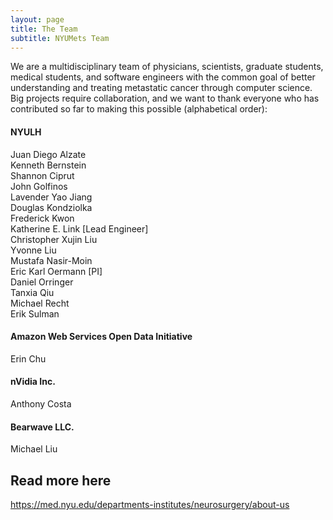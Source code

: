 ```yaml
---
layout: page
title: The Team
subtitle: NYUMets Team
---
```


We are a multidisciplinary team of physicians, scientists, graduate students, medical students, and software engineers with the common goal of better understanding and treating metastatic cancer through computer science. Big projects require collaboration, and we want to thank everyone who has contributed so far
to making this possible (alphabetical order):

#### NYULH
Juan Diego Alzate \
Kenneth Bernstein \
Shannon Ciprut \
John Golfinos \
Lavender Yao Jiang \
Douglas Kondziolka \
Frederick Kwon \
Katherine E. Link [Lead Engineer] \
Christopher Xujin Liu \
Yvonne Liu \
Mustafa Nasir-Moin \
Eric Karl Oermann [PI] \
Daniel Orringer \
Tanxia Qiu \
Michael Recht \
Erik Sulman

#### Amazon Web Services Open Data Initiative
Erin Chu

#### nVidia Inc.
Anthony Costa

#### Bearwave LLC.
Michael Liu

## Read more here
https://med.nyu.edu/departments-institutes/neurosurgery/about-us
